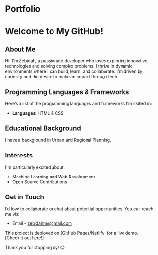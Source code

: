 # Portfolio
# Welcome to My GitHub!

## About Me
Hi! I'm Zebidah, a passionate developer who loves exploring innovative technologies and solving complex problems. I thrive in dynamic environments where I can build, learn, and collaborate. I'm driven by curiosity and the desire to make an impact through tech.

## Programming Languages & Frameworks
Here’s a list of the programming languages and frameworks I’m skilled in:
- **Languages**: HTML & CSS

## Educational Background
I have a background in Urban and Regional Planning.

## Interests
I'm particularly excited about:
- Machine Learning and Web Development
- Open Source Contributions

## Get in Touch
I’d love to collaborate or chat about potential opportunities. You can reach me via:
- Email - zebidahm@gmail.com

This project is deployed on [GitHub Pages/Netlify] for a live demo.  
[Check it out here!]

Thank you for stopping by! 😊
